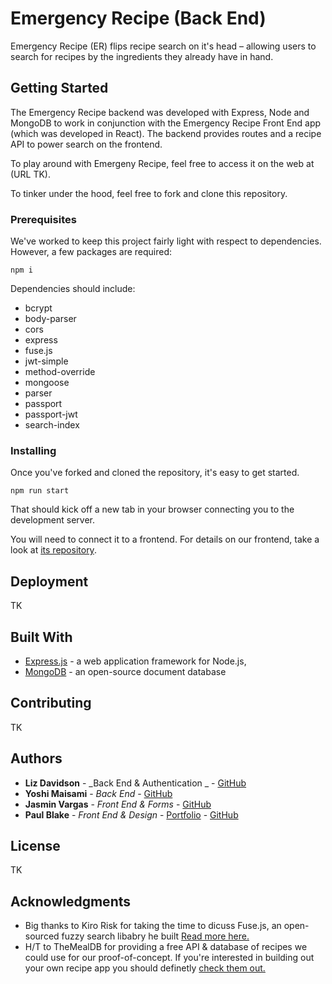 # Emergency Recipe (Back End)

Emergency Recipe (ER) flips recipe search on it's head – allowing users to search for recipes by the ingredients they already have in hand.

## Getting Started

The Emergency Recipe backend was developed with Express, Node and MongoDB to work in conjunction with the Emergency Recipe Front End app (which was developed in React). The backend provides routes and a recipe API to power search on the frontend.

To play around with Emergeny Recipe, feel free to access it on the web at (URL TK).

To tinker under the hood, feel free to fork and clone this repository.

### Prerequisites

We've worked to keep this project fairly light with respect to dependencies. However, a few packages are required:

```
npm i
```

Dependencies should include:

- bcrypt
- body-parser
- cors
- express
- fuse.js
- jwt-simple
- method-override
- mongoose
- parser
- passport
- passport-jwt
- search-index

### Installing

Once you've forked and cloned the repository, it's easy to get started.

```
npm run start
```

That should kick off a new tab in your browser connecting you to the development server.

You will need to connect it to a frontend. For details on our frontend, take a look at [its repository](https://github.com/pnblake/emergency-recipe-front).

## Deployment

<!-- Add additional notes about how to deploy this on a live system -->

TK

## Built With

- [Express.js](https://expressjs.com/) - a web application framework for Node.js,
- [MongoDB](https://www.mongodb.com/) - an open-source document database

## Contributing

<!-- Please read [CONTRIBUTING.md](https://gist.github.com/PurpleBooth/b24679402957c63ec426) for details on our code of conduct, and the process for submitting pull requests to us. -->

TK

## Authors

- **Liz Davidson** - _Back End & Authentication _ - [GitHub](<[https://github.com/PurpleBooth](https://github.com/ldavidson45)>)
- **Yoshi Maisami** - _Back End_ - [GitHub](https://github.com/yoshimaisami)
- **Jasmin Vargas** - _Front End & Forms_ - [GitHub](https://github.com/jasvr)
- **Paul Blake** - _Front End & Design_ - [Portfolio](https://pnblake.com) - [GitHub](https://github.com/pnblake)

## License

TK

## Acknowledgments

- Big thanks to Kiro Risk for taking the time to dicuss Fuse.js, an open-sourced fuzzy search libabry he built [Read more here.](https://fusejs.io/)
- H/T to TheMealDB for providing a free API & database of recipes we could use for our proof-of-concept. If you're interested in building out your own recipe app you should definetly [check them out.](https://www.themealdb.com/)
